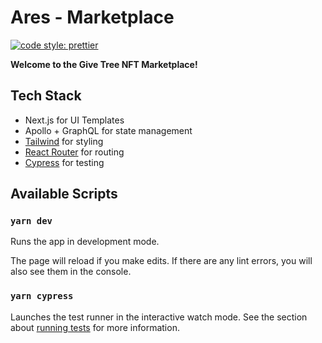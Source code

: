 # Ares - Marketplace

[![code style: prettier](https://img.shields.io/badge/code_style-prettier-ff69b4.svg?style=flat-square)](https://github.com/prettier/prettier)

**Welcome to the Give Tree NFT Marketplace!**

## Tech Stack

- Next.js for UI Templates
- Apollo + GraphQL for state management
- [Tailwind](https://tailwindcss.com/) for styling
- [React Router](https://v5.reactrouter.com/) for routing
- [Cypress](https://docs.cypress.io/) for testing 

## Available Scripts

### `yarn dev`

Runs the app in development mode.

The page will reload if you make edits. If there are any lint errors, you will also see them in the console.


### `yarn cypress`

Launches the test runner in the interactive watch mode. See the section about [running tests](https://nextjs.org/docs/testing) for more information.

